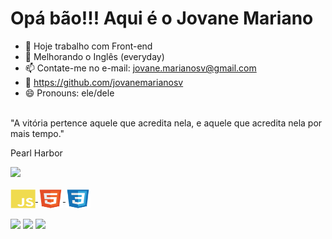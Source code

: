  # Opá bão!!! Aqui é o Jovane Mariano

- 🔭 Hoje trabalho com Front-end
- 🌱 Melhorando o Inglês (everyday)
- 📫 Contate-me no e-mail: jovane.marianosv@gmail.com
- 💬 https://github.com/jovanemarianosv
- 😄 Pronouns: ele/dele
<br>
"A vitória pertence aquele que acredita nela, e aquele que acredita nela por mais tempo."

Pearl Harbor

<div>
  <a href="https://github.com/jovanemarianosv">
  <img height="180em" src="https://github-readme-stats.vercel.app/api?username=jovanemarianosv&show_icons=true&theme=dark&include_all_commits=true&count_private=true"/>
</div>

 <div style="display: inline_block"><br>
  <img align="center" alt="Rafa-Js" height="30" width="40" src="https://raw.githubusercontent.com/devicons/devicon/master/icons/javascript/javascript-plain.svg">
  <img align="center" alt="Rafa-HTML" height="30" width="40" src="https://raw.githubusercontent.com/devicons/devicon/master/icons/html5/html5-original.svg">
  <img align="center" alt="Rafa-CSS" height="30" width="40" src="https://raw.githubusercontent.com/devicons/devicon/master/icons/css3/css3-original.svg">
 
</div>
 <br>
 <div>
  <a href="https://www.youtube.com/channel/UCv5_U48FN0T4oNT_S-CgQgA" target="_blank"><img src="https://img.shields.io/badge/YouTube-FF0000?style=for-the-badge&logo=youtube&logoColor=white" target="_blank"></a>
    <a href = "mailto:jovane.marianosv@gmail.com"><img src="https://img.shields.io/badge/Gmail-D14836?style=for-the-badge&logo=gmail&logoColor=white" target="_blank"></a>
  <a href="https://www.linkedin.com/in/jovanemarianosv" target="_blank"><img src="https://img.shields.io/badge/-LinkedIn-%230077B5?style=for-the-badge&logo=linkedin&logoColor=white" target="_blank"></a>   
</div>
